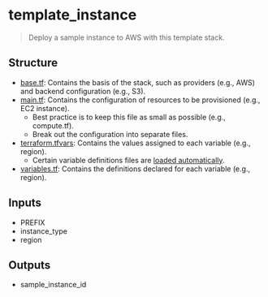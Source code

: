 # template_instance

> Deploy a sample instance to AWS with this template stack.

## Structure

- [base.tf](base.tf): Contains the basis of the stack, such as providers (e.g., AWS) and backend configuration (e.g., S3).
- [main.tf](main.tf): Contains the configuration of resources to be provisioned (e.g., EC2 instance).
  - Best practice is to keep this file as small as possible (e.g., compute.tf).
  - Break out the configuration into separate files.
- [terraform.tfvars](terraform.tfvars): Contains the values assigned to each variable (e.g., region).
  - Certain variable definitions files are [loaded automatically](https://developer.hashicorp.com/terraform/language/values/variables#variable-definitions-tfvars-files).
- [variables.tf](variables.tf): Contains the definitions declared for each variable (e.g., region).

## Inputs

- PREFIX
- instance_type
- region

## Outputs

- sample_instance_id
